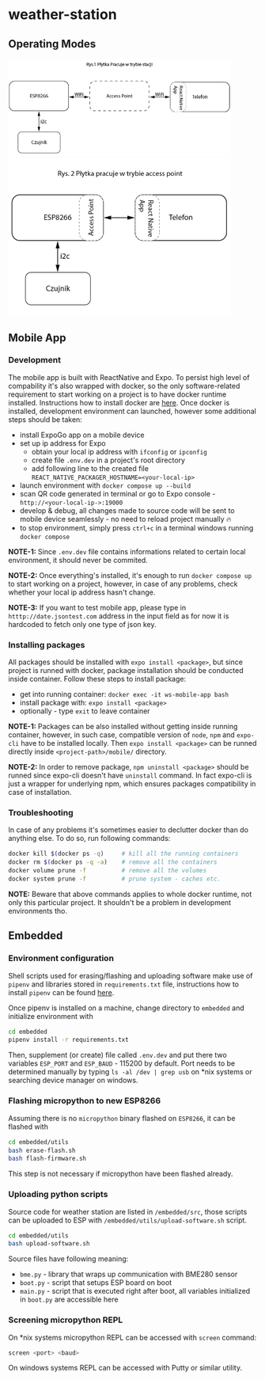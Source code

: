 # weather-station
## Operating Modes

<p float="left">
  <img src="assets/image-1.png" width="450" />
  <img src="assets/image-2.png" width="450" /> 
</p>

## Mobile App

### Development


The mobile app is built with ReactNative and Expo. To persist high level of compability it's also wrapped with docker, so the only software-related requirement to start working on a project is to have docker runtime installed. Instructions how to install docker are [here](https://docs.docker.com/get-docker/). 
Once docker is installed, development environment can launched, however some additional steps should be taken:
- install ExpoGo app on a mobile device
- set up ip address for Expo
    - obtain your local ip address with `ifconfig` or `ipconfig`
    - create file `.env.dev` in a project's root directory
    - add following line to the created file `REACT_NATIVE_PACKAGER_HOSTNAME=<your-local-ip>`
- launch environment with `docker compose up --build`
- scan QR code generated in terminal or go to Expo console - `http://<your-local-ip->:19000` 
- develop & debug, all changes made to source code will be sent to mobile device seamlessly - no need to reload project manually 🔥
- to stop environment, simply press `ctrl+c` in a terminal windows running `docker compose`

**NOTE-1:** Since `.env.dev` file contains informations related to certain local environment, it should never be commited.

**NOTE-2:** Once everything's installed, it's enough to run `docker compose up` to start working on a project, however, in case of any problems, check whether your local ip address hasn't change.

**NOTE-3:** If you want to test mobile app, please type in `htttp://date.jsontest.com` address in the input field as for now it is hardcoded to fetch only one type of json key.
### Installing packages
All packages should be installed with `expo install <package>`, but since project is runned with docker, package installation should be conducted inside container. Follow these steps to install package:
- get into running container: `docker exec -it ws-mobile-app bash`
- install package with: `expo install <package>`
- optionally - type `exit` to leave container

**NOTE-1:** Packages can be also installed without getting inside running container, however, in such case, compatible version of `node`, `npm` and `expo-cli` have to be installed locally. Then `expo install <package>` can be runned directly inside `<project-path>/mobile/` directory. 

**NOTE-2:** In order to remove package, `npm uninstall <package>` should be runned since expo-cli doesn't have `uninstall` command. In fact expo-cli is just a wrapper for underlying npm, which ensures packages compatibility in case of installation.

### Troubleshooting

In case of any problems it's sometimes easier to declutter docker than do anything else. To do so, run following commands:
```bash
docker kill $(docker ps -q)     # kill all the running containers
docker rm $(docker ps -q -a)    # remove all the containers
docker volume prune -f          # remove all the volumes
docker system prune -f          # prune system - caches etc.
```

**NOTE:** Beware that above commands applies to whole docker runtime, not only this particular project. It shouldn't be a problem in development environments tho. 

## Embedded

### Environment configuration

Shell scripts used for erasing/flashing and uploading software make use of `pipenv` and libraries stored in `requirements.txt` file, instructions how to install `pipenv` can be found [here](https://pipenv.pypa.io/en/latest/).

Once pipenv is installed on a machine, change directory to `embedded` and initialize environment with 
```bash
cd embedded
pipenv install -r requirements.txt
```

Then, supplement (or create) file called `.env.dev` and put there two variables `ESP_PORT` and `ESP_BAUD` - 115200 by default. Port needs to be determined manually by typing `ls -al /dev | grep usb` on *nix systems or searching device manager on windows.

### Flashing micropython to new ESP8266
Assuming there is no `micropython` binary flashed on `ESP8266`, it can be flashed with
```bash
cd embedded/utils
bash erase-flash.sh
bash flash-firmware.sh
```
 This step is not necessary if micropython have been flashed already.

### Uploading python scripts
Source code for weather station are listed in `/embedded/src`, those scripts can be uploaded to ESP with `/embedded/utils/upload-software.sh` script. 
```bash
cd embedded/utils
bash upload-software.sh
```
Source files have following meaning:
- `bme.py` - library that wraps up communication with BME280 sensor
- `boot.py` - script that setups ESP board on boot
- `main.py` - script that is executed right after boot, all variables initialized in `boot.py` are accessible here

### Screening micropython REPL

On *nix systems micropython REPL can be accessed with `screen` command:
```bash
screen <port> <baud>
```

On windows systems REPL can be accessed with Putty or similar utility.
